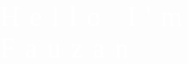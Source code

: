 <!DOCTYPE html>
<html lang="en">

<head>
    <meta charset="UTF-8">
    <meta name="viewport" content="width=device-width, initial-scale=1.0">
    <title>Document</title>
</head>

<style>
    /* clearing css */
    *,
    html,
    body {
        margin: 0;
        padding: 0;
        box-sizing: border-box;
    }

    .parallax {
        background-position: center;
        background-size: cover;
        background-attachment: fixed;
        width: 100%;
        height: 100vh;
    }

    .intro {
        background-image: url('1.jpg');
    }

    .content {
        background-image: url('2.jpg');
    }

    .footer {
        background-image: url('3.jpg');
    }

    .cta {
        display: flex;
        justify-content: center;
        align-items: center;
        height: 100vh;
    }

    .title {
        font-size: 4em;
        letter-spacing: 20px;
        font-family: fantasy;
        color: white;
    }
</style>

<body>
    <div class="parallax intro">
    <div class="cta">
        <div class="title">Hello I'm Fauzan</div>
    </div>
</div>
    <div class="parallax content"></div>
    <div class="parallax footer"></div>
</body>

</html>
